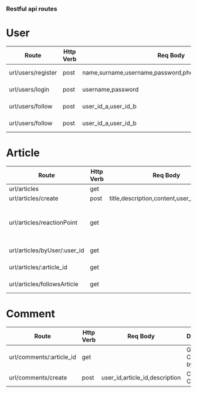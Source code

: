 ### Restful api routes

# User

| Route              | Http Verb | Req Body                                                | Description           |
| ------------------ | --------- | ------------------------------------------------------- | --------------------- |
| url/users/register | post      | name,surname,username,password,phoneNumber,email,gender | Register User         |
| url/users/login    | post      | username,password                                       | Login User turn Token |
| url/users/follow   | post      | user_id_a,user_id_b                                     | Follow user a to b    |
| url/users/follow   | post      | user_id_a,user_id_b                                     | unFollow user a to b  |

# Article

| Route                        | Http Verb | Req Body                                   | Description                                                  |
| ---------------------------- | --------- | ------------------------------------------ | ------------------------------------------------------------ |
| url/articles                 | get       |                                            | Get All                                                      |
| url/articles/create          | post      | title,description,content,user_id,hashtags | Create Article                                               |
| url/articles/reactionPoint   | get       |                                            | Get All Article with User Sort By ReactionPoint and CreateAt |
| url/articles/byUser/:user_id | get       |                                            | get Articles by User Id                                      |
| url/articles/:article_id     | get       |                                            | get Article by Article Id                                    |
| url/articles/followsArticle  | get       |                                            | get FollowsArticle                                           |





# Comment

| Route                    | Http Verb | Req Body                       | Description               |
| ------------------------ | --------- | ------------------------------ | ------------------------- |
| url/comments/:article_id | get       |                                | Get Comments by ArticleId |
| url/comments/create      | post      | user_id,article_id,description | Create Comment            |
